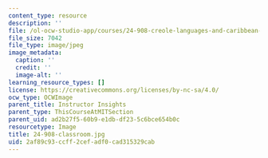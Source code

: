 ```yaml
---
content_type: resource
description: ''
file: /ol-ocw-studio-app/courses/24-908-creole-languages-and-caribbean-identities-spring-2017/2af89c93ccff2cefadf0cad315329cab_24-908-classroom.jpg
file_size: 7042
file_type: image/jpeg
image_metadata:
  caption: ''
  credit: ''
  image-alt: ''
learning_resource_types: []
license: https://creativecommons.org/licenses/by-nc-sa/4.0/
ocw_type: OCWImage
parent_title: Instructor Insights
parent_type: ThisCourseAtMITSection
parent_uid: ad2b27f5-60b9-e1db-df23-5c6bce654b0c
resourcetype: Image
title: 24-908-classroom.jpg
uid: 2af89c93-ccff-2cef-adf0-cad315329cab
---
```

